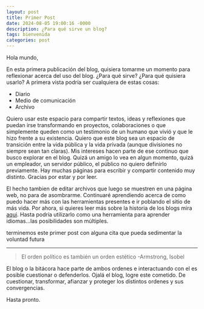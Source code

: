 ```yaml
---
layout: post
title: Primer Post
date: 2024-08-05 19:00:16 -0000
description: ¿Para qué sirve un blog?
tags: bienvenida
categories: post
---
```


Hola mundo,

En esta primera publicación del blog, quisiera tomarme un momento para reflexionar acerca del uso del blog. ¿Para qué sirve? ¿Para qué quisiera usarlo? A primera vista podría ser cualquiera de estas cosas:

- Diario
- Medio de comunicación
- Archivo

Quiero usar este espacio para compartir textos, ideas y reflexiones que puedan irse transformando en proyectos, colaboraciones o que simplemente queden como un testimonio de un humano que vivió y que le hizo frente a su existencia. Quiero que este blog sea un espacio de transición entre la vida pública y la vida privada (aunque divisiones no siempre sean tan claras). Mis intereses hacen parte de ese continuo que busco explorar en el blog. Quizá un amigo lo vea en algun momento, quizá un empleador, un servidor público, el público no quiero definirlo previamente. Hay muchas páginas para escribir y compartir contenido muy distinto. Gracias por estar y por leer.

El hecho tambien de editar archivos que luego se muestren en una página web, no para de asombrarme. Continuaré aprendiendo acerca de como puedo hacer más con las herramientas presentes e ir poblando el sitio de más vida. Por ahora, si quieres leer más sobre la historia de los blogs mira [aqui](https://es.wikipedia.org/wiki/Blog). Hasta podría utilizarlo como una herramienta para aprender idiomas...las posibilidades son múltiples.

terminemos este primer post con alguna cita que pueda sedimentar la voluntad futura

<hr>

> El orden político es también un orden estético
> -Armstrong, Isobel

El blog o la bitácora hace parte de ambos ordenes e interactuando con el es posible cuestionar o defenderlos. Ojalá el blog, logre este cometido. De cuestionar, transformar, afianzar y proteger los distintos ordenes y sus convergencias.

Hasta pronto.
